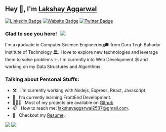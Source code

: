 ## Hey 👋, I'm [Lakshay Aggarwal](https://github.com/LakshayAggarwal25/)

[![Linkedin Badge](https://img.shields.io/badge/-LinkedIn-0e76a8?style=flat-square&logo=Linkedin&logoColor=white)](https://www.linkedin.com/in/lakshayaggarwal25/)
[![Website Badge](https://img.shields.io/badge/Website-3b5998?style=flat-square&logo=google-chrome&logoColor=white)](https://lakshay-aggarwal.netlify.app/)
[![Twitter Badge](https://img.shields.io/badge/-Twitter-00acee?style=flat-square&logo=Twitter&logoColor=white)](https://twitter.com/_Shishimaru__)

### Glad to see you here! &nbsp; ![](https://visitor-badge.glitch.me/badge?page_id=LakshayAggarwal25.LakshayAggarwal25)

I'm a graduate in Computer Science Engineering🎓 from Guru Tegh Bahadur Institute of Technology 🏛. I love to explore new technologies and leverage them to solve problems ✨. I'm currently into Web Development 🕸️ and working on my Data Structures and Algorithms.


### Talking about Personal Stuffs:

- 🛠 &nbsp; I’m currently working with Nodejs, Express, React, Javascript.
- 🚀 &nbsp; I’m currently learning FrontEnd Development.
- 👨🏻‍💻 &nbsp; Most of my projects are available on [Github](https://github.com/LakshayAggarwal25/).
- 📫 &nbsp; How to reach me: lakshayaggarwal2507@gmail.com.
- 📝 &nbsp; Checkout my [Resume](https://drive.google.com/file/d/1nhyc8DjxI88dqVc26wKgDAd7zb3B63BE/view).

<img src="https://github-readme-stats.vercel.app/api?username=LakshayAggarwal25&&show_icons=true&count_private=true&theme=tokyonight&include_all_commits=true&hide=issues">
<img src ="https://github-readme-stats.vercel.app/api/top-langs/?username=LakshayAggarwal25&layout=compact&theme=tokyonight">
